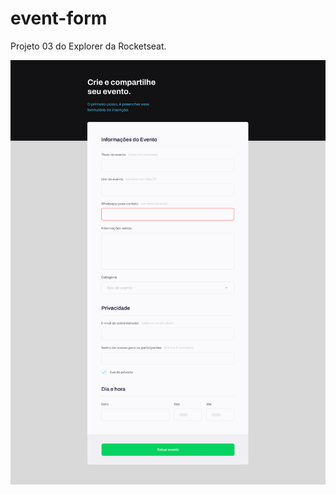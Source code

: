 # event-form
Projeto 03 do Explorer da Rocketseat.

![Event form](https://github.com/madalena-rocha/event-form/blob/main/assets/event-form.png)
